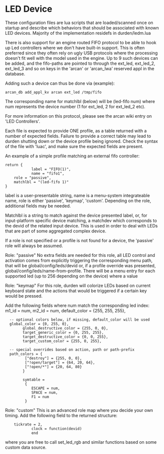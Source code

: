 LED Device
==========

These configuration files are lua scripts that are loaded/scanned once on
startup and describe which behaviors that should be associated with known
LED devices. Majority of the implementation residefs in durden/ledm.lua

There is also support for an engine routed FIFO protocol to be able to hook up
Led controllers where we don't have built-in support. This is often preferred
since they often rely on ugly USB protocols where the processing doesn't fit
well with the model used in the engine. Up to 9 such devices can be added, and
the fifo-paths are pointed to through the ext\_led, ext\_led\_2, ext\_led\_3
and so on keys in the 'arcan' or 'arcan\_lwa' reserved appl in the database.

Adding such a device can thus be done via (example):

    arcan_db add_appl_kv arcan ext_led /tmp/fifo

The corresponding name for matchlbl (below) will be (led-fifo num) where
num represents the device number (1 for ext\_led, 2 for ext\_led\_2 etc).

For more information on this protocol, please see the arcan wiki entry on
'LED Controllers'.

Each file is expected to provide ONE profile, as a table returned with a
number of expected fields. Failure to provide a correct table may lead to
durden shutting down or the device profile being ignored. Check the syntax
of the file with 'luac', and make sure the expected fields are present.

An example of a simple profile matching an external fifo controller:

    return {
				label = "FIFO(1)",
				name = "fifo1",
        role = "passive",
        matchlbl = "(led-fifo 1)"
    }

label is a user-presentable string, name is a menu-system integrateable
name, role is either 'passive', 'keymap', 'custom'. Depending
on the role, additional fields may be needed.

Matchlbl is a string to match against the device presented label, or,
for input-platform specific device matching, a matchdev which corresponds
to the devid of the related input device. This is used in order to deal
with LEDs that are part of some aggregated complex device.

If a role is not specified or a profile is not found for a device,
the 'passive' role will always be assumed.

Role: "passive"
No extra fields are needed for this role, all LED control and activation
comes from explicitly triggering the corresponding menu path, that will
be global/config/leds/devid or, if a profile override was presented,
global/config/leds/name-from-profile. There will be a menu entry for
each supported led (up to 256 depending on the device) where a value

Role: "keymap"
For this role, durden will colorize LEDs based on current keyboard state
and the actions that would be triggered if a certain key would be pressed.

Add the following fields where num match the corresponding led index:
      m1_id = num,
			m2_id = num,
			default_color = {255, 255, 255},

      -- optional colors below, if missing, default_color will be used
      global_color = {0, 255, 0},
			global_destructive_color = {255, 0, 0},
			target_generic_color = {0, 255, 255},
			target_destructive_color = {0, 0, 255},
			target_custom_color = {255, 0, 255},

      -- special overrides based on action, path or path-prefix
      path_colors = {
			 ["destroy"] = {255, 0, 0},
			 ["!open/target"] = {64, 20, 64},
			 ["!open/*"] = {20, 64, 80}
			}

			symtable =
			 {
				ESCAPE = num,
				SPACE = num,
				F1 = num
			 }

Role: "custom"
This is an advanced role map where you decide your own timing. Add the
following field to the returned structure:

        tickrate = 2,
				clock = function(devid)
				end

where you are free to call set\_led\_rgb and similar functions based on
some custom data source.
